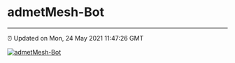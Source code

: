 # admetMesh-Bot
---
⏰ Updated on Mon, 24 May 2021 11:47:26 GMT

[![admetMesh-Bot](https://github.com/kotori-y/admetMesh-bot/actions/workflows/main.yml/badge.svg)](https://github.com/kotori-y/admetMesh-bot/actions/workflows/main.yml)
